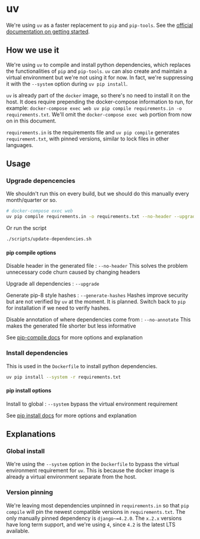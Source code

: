 # uv

We're using `uv` as a faster replacement to `pip` and `pip-tools`. See the [official documentation on getting started](https://github.com/astral-sh/uv#getting-started).

## How we use it

We're using `uv` to compile and install python dependencies, which replaces the functionalities of `pip` and `pip-tools`. `uv` can also create and maintain a virtual environment but we're not using it for now. In fact, we're suppressing it with the `--system` option during `uv pip install`.

`uv` is already part of the `docker` image, so there's no need to install it on the host. It does require prepending the docker-compose information to run, for example: `docker-compose exec web uv pip compile requirements.in -o requirements.txt`. We'll omit the `docker-compose exec web` portion from now on in this document.

`requirements.in` is the requirements file and `uv pip compile` generates `requirement.txt`, with pinned versions, similar to lock files in other languages.

## Usage

### Upgrade depencencies

We shouldn't run this on every build, but we should do this manually every month/quarter or so.

```bash
# docker-compose exec web
uv pip compile requirements.in -o requirements.txt --no-header --upgrade
```

Or run the script

```bash
./scripts/update-dependencies.sh
```

#### pip compile options

Disable header in the generated file
: `--no-header` This solves the problem unnecessary code churn caused by changing headers

Upgrade all dependencies
: `--upgrade`

Generate pip-8 style hashes
: `--generate-hashes` Hashes improve security but are not verified by `uv` at the moment. It is planned. Switch back to `pip` for installation if we need to verify hashes.

Disable annotation of where dependencies come from
: `--no-annotate` This makes the generated file shorter but less informative

See [pip-compile docs](https://pip-tools.readthedocs.io/en/stable/cli/pip-compile/) for more options and explanation

### Install dependencies

This is used in the `Dockerfile` to install python dependencies.

```bash
uv pip install --system -r requirements.txt
```

#### pip install options

Install to global
: `--system` bypass the virtual environment requirement

See [pip install docs](https://pip.pypa.io/en/stable/cli/pip_install/) for more options and explanation

## Explanations

### Global install

We're using the `--system` option in the `Dockerfile` to bypass the virtual environment requirement for `uv`. This is because the docker image is already a virtual environment separate from the host.

### Version pinning

We're leaving most dependencies unpinned in `requirements.in` so that `pip compile` will pin the newest compatible versions in `requirements.txt`. The only manually pinned dependency is `django~=4.2.0`. The `x.2.x` versions have long term support, and we're using `4`, since `4.2` is the latest LTS available.
